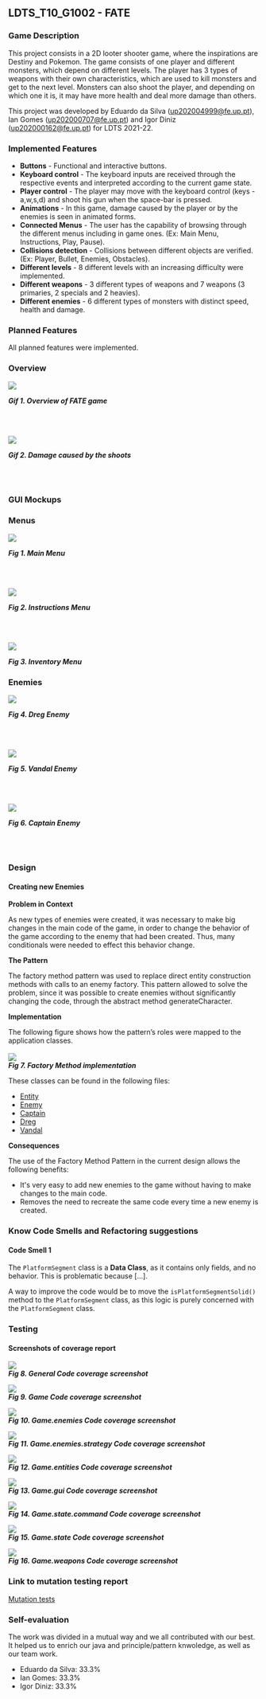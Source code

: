 ## LDTS_T10_G1002 - FATE

### Game Description

This project consists in a 2D looter shooter game, where the inspirations are Destiny and Pokemon.
The game consists of one player and different monsters, which depend on different levels. The player has 3 types of weapons with their own characteristics, which are used to kill monsters and get to the next level. Monsters can also shoot the player, and depending on which one it is, it may have more health and deal more damage than others.

This project was developed by Eduardo da Silva (up202004999@fe.up.pt), Ian Gomes (up202000707@fe.up.pt) and Igor Diniz (up202000162@fe.up.pt) for LDTS 2021-22.

### Implemented Features

- **Buttons** - Functional and interactive buttons.
- **Keyboard control** - The keyboard inputs are received through the respective events and interpreted according to the current game state.
- **Player control** - The player may move with the keyboard control (keys - a,w,s,d) and shoot his gun when the space-bar is pressed.
- **Animations** - In this game, damage caused by the player or by the enemies is seen in animated forms.
- **Connected Menus** - The user has the capability of browsing through the different menus including in game ones. (Ex: Main Menu, Instructions, Play, Pause).
- **Collisions detection** - Collisions between different objects are verified. (Ex: Player, Bullet, Enemies, Obstacles).
- **Different levels** - 8 different levels with an increasing difficulty were implemented.
- **Different weapons** - 3 different types of weapons and 7 weapons (3 primaries, 2 specials and 2 heavies).
- **Different enemies** - 6 different types of monsters with distinct speed, health and damage.

### Planned Features
All planned features were implemented.

###  **Overview**

![](gifs/gamePreview.gif)
<p>
  <b><i>Gif 1. Overview of FATE game</i></b>
</p>
<br>
<br />

![](gifs/damageAnimation.gif)
<p>
  <b><i>Gif 2. Damage caused by the shoots</i></b>
</p>

<br>
<br />

###  **GUI Mockups**
### Menus
![](images/screenshots/mainMenu.png)
<p>
  <b><i>Fig 1. Main Menu </i></b>
</p>

<br>
<br />

![](images/screenshots/instructionsMenu.png)
<p>
  <b><i>Fig 2. Instructions Menu </i></b>
</p>

<br>
<br />

![](images/screenshots/inventoryMenu.png)
<p>
  <b><i>Fig 3. Inventory Menu </i></b>
</p>  


### Enemies

![](images/screenshots/dreg.png)
<p>
  <b><i>Fig 4. Dreg Enemy </i></b>
</p>  

<br>
<br />

![](images/screenshots/vandal.png)
<p>
  <b><i>Fig 5. Vandal Enemy </i></b>
</p>  

<br>
<br />

![](images/screenshots/captain.png)
<p>
  <b><i>Fig 6. Captain Enemy </i></b>
</p>  

<br>
<br />

### Design

#### Creating new Enemies


**Problem in Context**

As new types of enemies were created, it was necessary to make big changes in the main code of the game, in order to change the behavior of the game according to the enemy that had been created. Thus, many conditionals were needed to effect this behavior change.

**The Pattern**

The factory method pattern was used to replace direct entity construction methods with calls to an enemy factory. This pattern allowed to solve the problem, since it was possible to create enemies without significantly changing the code, through the abstract method generateCharacter.

**Implementation**

The following figure shows how the pattern’s roles were mapped to the application classes.
<br></br>
![](images/UML/factoryMethodEnemies.png)
<br>
  <b><i>Fig 7. Factory Method implementation</i></b>
</br>  

These classes can be found in the following files:

- [Entity](../src/main/java/game/entities/Entity.java)
- [Enemy](../src/main/java/game/enemies/Enemy.java)
- [Captain](../src/main/java/game/enemies/Captain.java)
- [Dreg](../src/main/java/game/enemies/Dreg.java)
- [Vandal](../src/main/java/game/enemies/Vandal.java)

**Consequences**

The use of the Factory Method Pattern in the current design allows the following benefits:

- It's very easy to add new enemies to the game without having to make changes to the main code.
- Removes the need to recreate the same code every time a new enemy is created.


### Know Code Smells and Refactoring suggestions
#### Code Smell 1
The `PlatformSegment` class is a **Data Class**, as it contains only fields, and no behavior. This is problematic because […].

A way to improve the code would be to move the `isPlatformSegmentSolid()` method to the `PlatformSegment` class, as this logic is purely concerned with the `PlatformSegment` class.

### Testing

#### Screenshots of coverage report

![](images/screenshots/CoverageReport/general.png)
<br>
  <b><i>Fig 8. General Code coverage screenshot</i></b>
</br>
<p></p>

![](images/screenshots/CoverageReport/game.png)
<br>
<b><i>Fig 9. Game Code coverage screenshot</i></b>
</br>
<p></p>

![](images/screenshots/CoverageReport/game.enemies.png)
<br>
<b><i>Fig 10. Game.enemies Code coverage screenshot</i></b>
</br>
<p></p>

![](images/screenshots/CoverageReport/game.enemies.strategy.png)
<br>
<b><i>Fig 11. Game.enemies.strategy Code coverage screenshot</i></b>
</br>
<p></p>

![](images/screenshots/CoverageReport/game.entities.png)
<br>
<b><i>Fig 12. Game.entities Code coverage screenshot</i></b>
</br>
<p></p>

![](images/screenshots/CoverageReport/game.gui.png)
<br>
<b><i>Fig 13. Game.gui Code coverage screenshot</i></b>
</br>
<p></p>

![](images/screenshots/CoverageReport/game.state.command.png)
<br>
<b><i>Fig 14. Game.state.command Code coverage screenshot</i></b>
</br>
<p></p>

![](images/screenshots/CoverageReport/game.state.png)
<br>
<b><i>Fig 15. Game.state Code coverage screenshot</i></b>
</br>
<p></p>


![](images/screenshots/CoverageReport/game.weapons.png)
<br>
<b><i>Fig 16. Game.weapons Code coverage screenshot</i></b>
</br>
<p></p>




### Link to mutation testing report
[Mutation tests](../docs/pitestReport/pitest/202201282235/index.html)

### Self-evaluation

The work was divided in a mutual way and we all contributed with our best. It helped us to enrich our java and principle/pattern knwoledge, as well as our team work.

- Eduardo da Silva: 33.3%
- Ian Gomes: 33.3%
- Igor Diniz: 33.3%
